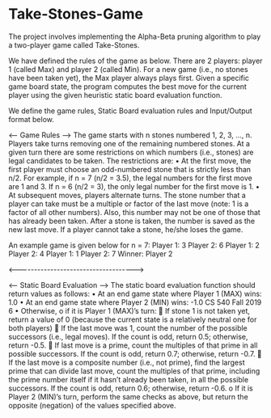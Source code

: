 # Take-Stones-Game
The project involves implementing the Alpha-Beta pruning algorithm to play a two-player game called Take-Stones. 

We have defined the rules of the game as below.
There are 2 players: player 1 (called Max) and player 2 (called Min). For a new game (i.e., no stones have been taken yet), the Max player always plays first. Given a specific game board state, the program computes the best move for the current player using the given heuristic static board evaluation function.

We define the game rules, Static Board evaluation rules and Input/Output format below.

<-- Game Rules -->
The game starts with n stones numbered 1, 2, 3, ..., n. Players take turns removing one of the remaining numbered stones. At a given turn there are some restrictions on which numbers (i.e., stones) are legal candidates to be taken. The restrictions are:
	• At the first move, the first player must choose an odd-numbered stone that is strictly less than n/2. For example, if n = 7 (n/2 = 3.5), the legal numbers for the first move are 1 and 3. If n = 6 (n/2 = 3), the only legal number for the first move is 1.
	• At subsequent moves, players alternate turns. The stone number that a player can take must be a multiple or factor of the last move (note: 1 is a factor of all other numbers). Also, this number may not be one of those that has already been taken. After a stone is taken, the number is saved as the new last move. If a player cannot take a stone, he/she loses the game.

An example game is given below for n = 7:
	Player 1: 3
	Player 2: 6
	Player 1: 2
	Player 2: 4
	Player 1: 1
	Player 2: 7
Winner: Player 2

<------------------------------------>

<-- Static Board Evaluation -->
The static board evaluation function should return values as follows:
• At an end game state where Player 1 (MAX) wins: 1.0
• At an end game state where Player 2 (MIN) wins: -1.0
CS 540 Fall 2019
6
• Otherwise,
o if it is Player 1 (MAX)’s turn:
 If stone 1 is not taken yet, return a value of 0 (because the current state is a relatively neutral one for both players)
 If the last move was 1, count the number of the possible successors (i.e., legal moves). If the count is odd, return 0.5; otherwise, return -0.5.
 If last move is a prime, count the multiples of that prime in all possible successors. If the count is odd, return 0.7; otherwise, return -0.7.
 If the last move is a composite number (i.e., not prime), find the largest prime that can divide last move, count the multiples of that prime, including the prime number itself if it hasn’t already been taken, in all the possible successors. If the count is odd, return 0.6; otherwise, return -0.6.
o If it is Player 2 (MIN)’s turn, perform the same checks as above, but return the opposite (negation) of the values specified above.
